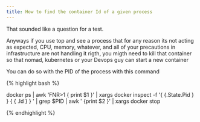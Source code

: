```yaml
---
title: How to find the container Id of a given process
---
```


<p class="lead">That sounded like a question for a test.</p>

Anyways if you use top and see a process that for any reason its not acting as expected,
CPU, memory, whatever, and all of your precautions in infrastructure are not handling it rigth,
you migth need to kill that container so that nomad, kubernetes or your Devops guy can
start a new container

You can do so with the PID of the process with this command

{% highlight bash %}

docker ps  | awk 'FNR>1 { print $1 }' | xargs docker inspect -f '{ {.State.Pid } }  { { .Id } } '  | grep $PID  | awk ' {print $2 }' | xargs docker stop

{% endhighlight %}
